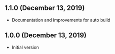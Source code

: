 ## 1.1.0 (December 13, 2019)
  - Documentation and improvements for auto build

## 1.0.0 (December 13, 2019)
  - Initial version